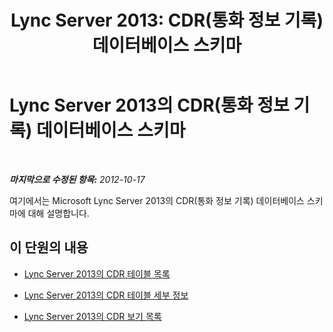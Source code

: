 ﻿---
title: 'Lync Server 2013: CDR(통화 정보 기록) 데이터베이스 스키마'
TOCTitle: CDR(통화 정보 기록) 데이터베이스 스키마
ms:assetid: 754642cd-051a-47da-bb08-27800dae39d1
ms:mtpsurl: https://technet.microsoft.com/ko-kr/library/Gg398570(v=OCS.15)
ms:contentKeyID: 49304054
ms.date: 08/24/2015
mtps_version: v=OCS.15
ms.translationtype: HT
---

# Lync Server 2013의 CDR(통화 정보 기록) 데이터베이스 스키마

 

_**마지막으로 수정된 항목:** 2012-10-17_

여기에서는 Microsoft Lync Server 2013의 CDR(통화 정보 기록) 데이터베이스 스키마에 대해 설명합니다.

## 이 단원의 내용

  - [Lync Server 2013의 CDR 테이블 목록](lync-server-2013-list-of-cdr-tables.md)

  - [Lync Server 2013의 CDR 테이블 세부 정보](lync-server-2013-cdr-table-details.md)

  - [Lync Server 2013의 CDR 보기 목록](lync-server-2013-list-of-cdr-views.md)

